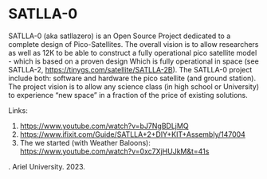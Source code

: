 # SATLLA-0 
SATLLA-0 (aka satllazero) is an Open Source Project dedicated
to a complete design of Pico-Satellites.
The overall vision is to allow researchers as well as 12K to be able to 
construct a fully operational pico satellite model - which is based on a proven design
Which is fully operational in space (see SATLLA-2, https://tinygs.com/satellite/SATLLA-2B).
The  SATLLA-0 project include both: software and hardware the pico satellite (and ground station).
The project vision is to allow any science class (in high school or University) to experience “new space”  in a fraction of the price of existing solutions.

Links:
1. https://www.youtube.com/watch?v=bJ7NgBDLjMQ
2. https://www.ifixit.com/Guide/SATLLA+2+DIY+KIT+Assembly/147004
3. The we started (with Weather Baloons): https://www.youtube.com/watch?v=0xc7XjHUJkM&t=41s

. Ariel University. 2023.
